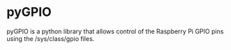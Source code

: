 pyGPIO
======

pyGPIO is a python library that allows control of the Raspberry Pi GPIO pins using the /sys/class/gpio files.

